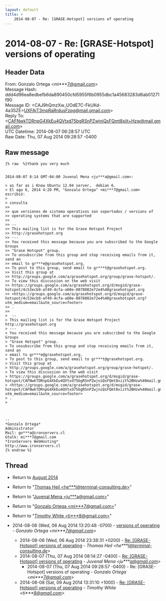 ```yaml
---
layout: default
title: >
    2014-08-07 - Re: [GRASE-Hotspot] versions of operating
---
```


# 2014-08-07 - Re: [GRASE-Hotspot] versions of operating

## Header Data

From: Gonzalo Ortega \<mi***7@gmail.com\><br>
Message Hash: ddd4d96ea8edbefb6da890450cfd5955f6b0955dbc1a45683283d6ab01271f90<br>
Message ID: \<CAJ9hQmzXw_UOdE7C-FkUKd-4a3SZE=UXFAjT3mpRaRrdusFzpg@mail.gmail.com\><br>
Reply To: \<CAFNwkTDRnpG4XkEu4QVtxd75bgRSnPZwjniQsFQmt8xiit+Hzw@mail.gmail.com\><br>
UTC Datetime: 2014-08-07 06:28:57 UTC<br>
Raw Date: Thu, 07 Aug 2014 09:28:57 -0400<br>

## Raw message

```
{% raw  %}thank you very much


2014-08-07 8:14 GMT-04:00 Juvenal Mena <ju***a@gmail.com>:

> as far as i Know Ubuntu 12.04 server,  debian 6.
> El ago 6, 2014 4:20 PM, "Gonzalo Ortega" <mi***7@gmail.com> escribió:
>
> consulta
>>
>> que versiones de sistema operativos son soportados / versions of
>> operating systems that are supported
>>
>> --
>> This mailing list is for the Grase Hotspot Project
>> http://grasehotspot.org
>> ---
>> You received this message because you are subscribed to the Google Groups
>> "Grase Hotspot" group.
>> To unsubscribe from this group and stop receiving emails from it, send an
>> email to gr***e@grasehotspot.org.
>> To post to this group, send email to gr***t@grasehotspot.org.
>> Visit this group at
>> http://groups.google.com/a/grasehotspot.org/group/grase-hotspot/.
>> To view this discussion on the web visit
>> https://groups.google.com/a/grasehotspot.org/d/msgid/grase-hotspot/4c53ecb9-af49-4cfa-a60e-8078082e72e4%40grasehotspot.org
>> <https://groups.google.com/a/grasehotspot.org/d/msgid/grase-hotspot/4c53ecb9-af49-4cfa-a60e-8078082e72e4%40grasehotspot.org?utm_medium=email&utm_source=footer>
>> .
>>
>  --
> This mailing list is for the Grase Hotspot Project http://grasehotspot.org
> ---
> You received this message because you are subscribed to the Google Groups
> "Grase Hotspot" group.
> To unsubscribe from this group and stop receiving emails from it, send an
> email to gr***e@grasehotspot.org.
> To post to this group, send email to gr***t@grasehotspot.org.
> Visit this group at
> http://groups.google.com/a/grasehotspot.org/group/grase-hotspot/.
> To view this discussion on the web visit
> https://groups.google.com/a/grasehotspot.org/d/msgid/grase-hotspot/CAFNwkTDRnpG4XkEu4QVtxd75bgRSnPZwjniQsFQmt8xiit%2BHzw%40mail.gmail.com
> <https://groups.google.com/a/grasehotspot.org/d/msgid/grase-hotspot/CAFNwkTDRnpG4XkEu4QVtxd75bgRSnPZwjniQsFQmt8xiit%2BHzw%40mail.gmail.com?utm_medium=email&utm_source=footer>
> .
>



-- 
*Gonzalo Ortega*
Administrator
Mail: go***a@ironservers.cl
Gtalk: mi***7@gmail.com
*IronServers WebHosting*
http://www.ironservers.cl
{% endraw %}
```

## Thread

+ Return to [August 2014](/archive/2014/08)

+ Return to "[Thomas Heil <he***l<span>@</span>terminal-consulting.de>](/authors/he___l_at_terminalconsulting_de)"
+ Return to "[Juvenal Mena <ju***a<span>@</span>gmail.com>](/authors/ju___a_at_gmail_com)"
+ Return to "[Gonzalo Ortega <mi***7<span>@</span>gmail.com>](/authors/mi___7_at_gmail_com)"
+ Return to "[Timothy White <ti***8<span>@</span>gmail.com>](/authors/ti___8_at_gmail_com)"

+ 2014-08-06 (Wed, 06 Aug 2014 13:20:48 -0700) - [versions of operating](/archive/2014/08/9537cffd3632c52f0beb3c25c0ac1eaf5539dce03083da294927bf23fa88b8ee) - _Gonzalo Ortega \<mi***7@gmail.com\>_
  + 2014-08-06 (Wed, 06 Aug 2014 23:38:31 +0200) - [Re: [GRASE-Hotspot] versions of operating](/archive/2014/08/5f5633e42aacfbb8eb8e3d45dbd7d74092c5f317f3a207aeee44c82da23d31ae) - _Thomas Heil \<he***l@terminal-consulting.de\>_
  + 2014-08-07 (Thu, 07 Aug 2014 08:14:27 -0400) - [Re: [GRASE-Hotspot] versions of operating](/archive/2014/08/4bfed86b94b32190d201eee99658d982069325ad97786667982c7c879c17bfc0) - _Juvenal Mena \<ju***a@gmail.com\>_
    + 2014-08-07 (Thu, 07 Aug 2014 09:28:57 -0400) - Re: [GRASE-Hotspot] versions of operating - _Gonzalo Ortega \<mi***7@gmail.com\>_
  + 2014-08-08 (Sat, 09 Aug 2014 13:31:10 +1000) - [Re: [GRASE-Hotspot] versions of operating](/archive/2014/08/705f515e058e0f40a394bc7398bddb2a884a2f36a9983e7da32084dd43e79503) - _Timothy White \<ti***8@gmail.com\>_


